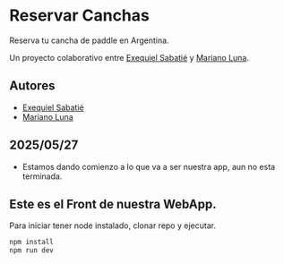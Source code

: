 # Reservar Canchas

Reserva tu cancha de paddle en Argentina.

Un proyecto colaborativo entre [Exequiel Sabatié](https://github.com/exequiels) y [Mariano Luna](https://github.com/marianorluna).

## Autores

- [Exequiel Sabatié](https://sabatie.com.ar)
- [Mariano Luna](https://www.marianorluna.com/)

## 2025/05/27

- Estamos dando comienzo a lo que va a ser nuestra app, aun no esta terminada.

## Este es el Front de nuestra WebApp.

Para iniciar tener node instalado, clonar repo y ejecutar.

```bash
npm install
npm run dev
```
